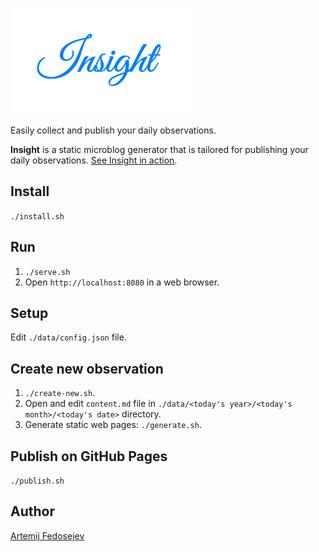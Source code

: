 ![Insight Logo](insight-logo.png)

Easily collect and publish your daily observations.

__Insight__ is a static microblog generator that is tailored for publishing your daily observations. [See Insight in action](https://fedosejev.github.io/insight/).

## Install

`./install.sh`

## Run

1. `./serve.sh`
2. Open `http://localhost:8080` in a web browser.

## Setup

Edit `./data/config.json` file.

## Create new observation

1. `./create-new.sh`.
2. Open and edit `content.md` file in `./data/<today's year>/<today's month>/<today's date>` directory.
3. Generate static web pages: `./generate.sh`.

## Publish on GitHub Pages

`./publish.sh`

## Author

[Artemij Fedosejev](http://artemij.com)
